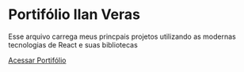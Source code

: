 <h1>Portifólio Ilan Veras</h1>
<p>Esse arquivo carrega meus princpais projetos utilizando as modernas tecnologias de React e suas bibliotecas</p>
<a href="https://portifolio-lac-omega.vercel.app/">Acessar Portifólio</a>
 
